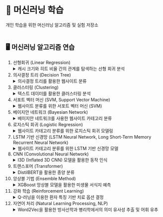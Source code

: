 <h1>🤖 머신러닝 학습</h1>
개인 학습을 위한 머신러닝 알고리즘 및 실험 저장소<br/><br/>

<h2>🖥️ 머신러닝 알고리즘 연습</h2>
<ol>
  <li>선형회귀 (Linear Regression)</li>
  <details>
  <summary>캐시 크기와 히트 비율 간의 관계를 탐색하는 선형 회귀 분석</summary>
    <p>
      합성된 데이터셋을 사용하여 캐시 크기와 히트 비율 간의 관계를 선형 회귀 분석으로 탐색합니다. 
      다양한 캐시 크기에 대한 히트 비율을 기록하고, 이를 바탕으로 선형 회귀 모델을 구축하였습니다. 
      분석 결과, 계수, 평균 제곱 오차, R-제곱 값들이 제시되었으며, 실제 데이터와 함께 선형 회귀선, 잔차, 예측 지점이 시각적으로 표현되었습니다. 
      합성 데이터셋을 사용한 이 실험은 캐시 크기와 히트 비율 간의 관계를 이해하는 데 도움을 주며, 모델의 성능과 예측 정확도를 평가하는 데 기여합니다.
    </p>
  </details>
  <li>의사결정 트리 (Decision Tree)</li>
  <details>
  <summary>의사결정 트리를 활용한 웹사이트 분류</summary>
    <p>
      Hetul Mehta의 Kaggle 데이터셋 "Website Classification"을 기반으로 한 웹사이트 분류를 수행합니다. 
      데이터를 훈련 및 테스트 세트로 나누고 TF-IDF 벡터화한 후 의사결정 트리 모델을 학습합니다. 
      모델의 정확도를 평가하고, 분류 보고서 및 혼동 행렬을 출력하여 결과를 상세하게 제시합니다. 
      생성된 의사결정 트리 그래픽은 모델의 결정 과정을 시각적으로 나타냅니다.
    </p>
  </details>
  <li>클러스터링 (Clustering)</li>
  <details>
  <summary>텍스트 데이터를 활용한 클러스터링 분석</summary>
    <p>
      Kaggle에서 다운로드한 'IAB 텍스트/웹사이트 분류' 데이터셋을 기반으로 한 클러스터링 분석입니다.
      데이터를 전처리하고 TF-IDF 벡터화한 후, KMeans 클러스터링을 적용하여 웹사이트를 그룹화합니다. 
      Elbow Method 및 Silhouette Score를 사용하여 최적의 클러스터 수를 찾고, 최적 클러스터 수로 모델을 학습합니다. 
      t-SNE를 활용하여 클러스터 결과를 2D로 시각화하고, 각 클러스터의 특징을 요약하여 CSV 파일로 출력합니다. 
      또한, 무작위 샘플링 및 클러스터링된 데이터를 CSV 파일로 내보내어 결과를 확인합니다.
    </p>
  </details>
  <li>서포트 벡터 머신 (SVM, Support Vector Machine)</li>
  <details>
  <summary>웹사이트 분류를 위한 서포트 벡터 머신 (SVM)</summary>
    <p>
      Hetul Mehta의 Kaggle에서 가져온 "웹사이트 분류" 데이터셋을 활용하여 웹사이트 분류를 위해 서포트 벡터 머신 (SVM)을 사용합니다. 
      데이터를 읽고 전처리하며, TF-IDF 벡터화를 수행하고, 선형 커널을 사용한 SVM 분류기를 훈련합니다. 
      모델의 정확도를 평가하고, 분류 보고서 및 혼동 행렬이 제시됩니다. 
      또한, 스크립트는 t-SNE를 사용하여 SVM의 결정 경계를 시각화하여 분류기의 행동을 파악합니다.
    </p>
  </details>
  <li>베이지안 네트워크 (Bayesian Network)</li>
  <details>
  <summary>베이지안 네트워크를 사용한 웹사이트 카테고리 분류</summary>
    <p>
      Hetul Mehta의 Kaggle에서 수집한 "웹사이트 분류" 데이터셋을 기반으로 한 베이지안 네트워크 모델을 구축하여 웹사이트의 특징과 카테고리 간의 관계를 모델링합니다. 
      데이터를 불러오고 전처리한 후, 언어 감지를 통해 영어 단어를 추출하여 베이지안 네트워크의 학습 데이터로 활용합니다. 
      모델 학습 이후, 조건부 확률을 계산하고 시각적으로 나타내기 위해 네트워크 그래프를 생성합니다. 
      생성된 그래프는 'Streaming Services' 및 'Other Categories'에 대한 조건부 확률을 시각적으로 표현하여 웹사이트의 특정 키워드가 특정 카테고리에 속할 확률을 제시합니다.
    </p>
  </details>
  <li>로지스틱 회귀 (Logistic Regression)</li>
  <details>
  <summary>웹사이트 카테고리 분류를 위한 로지스틱 회귀 모델링</summary>
    <p>
      Hetul Mehta의 Kaggle에서 수집한 "웹사이트 분류" 데이터셋을 활용하여 로지스틱 회귀 모델을 훈련하고 웹사이트의 특징을 기반으로 'Streaming Services'와 'Other Categories'를 분류합니다. 
      데이터를 불러오고 전처리한 후, TF-IDF 벡터화를 통해 텍스트 데이터를 수치형으로 변환합니다. 
      훈련된 로지스틱 회귀 모델을 평가하고, 정확도, 분류 보고서, 혼동 행렬을 출력합니다. 
      또한, 의사결정 트리와 서포트 벡터 머신 테스트 결과와 비교하여 이 실험의 결과를 종합적으로 고려했습니다.
    </p>
  </details>
  <li>LSTM 기반 신경망 (LSTM Neural Network, Long Short-Term Memory Recurrent Neural Network)</li>
  <details>
  <summary>웹사이트 카테고리 분류를 위한 LSTM 기반 신경망 모델</summary>
    <p>
      Hetul Mehta의 Kaggle에서 수집한 "웹사이트 분류" 데이터셋을 기반으로 한 웹사이트 카테고리 분류를 위한 LSTM 기반 신경망 모델을 구축하였습니다. 
      데이터는 GloVe 워드 임베딩을 활용하여 토큰화되었고, 훈련 및 테스트를 위해 적절히 전처리되었습니다. 
      모델은 LSTM (Long Short-Term Memory) 레이어를 통과한 후 시그모이드 활성화 함수를 사용하는 Dense 레이어로 구성되었습니다. 
      훈련 결과를 시각적으로 나타낸 그래프와 테스트 데이터에 대한 정확도와 손실값이 제시되었습니다. 
      또한 이진 분류의 평가 지표로는 혼동 행렬과 ROC 커브를 활용하여 성능을 평가하였습니다.
    </p>
  </details>
  <li>CNN (Convolutional Neural Network)</li>
  <details>
  <summary>I3D (Inflated 3D CNN) 모델을 활용한 동작 인식</summary>
    <p>
      Kaggle 노트북 'Action Recognition with i3d-kinetics (400)'을 기반으로 한 I3D 모델을 활용한 동작 인식 실험입니다. 
      I3D 모델은 2D 이미지 분류 DNN을 기반으로 하는 공간-시간 아키텍처이며, RGB 프레임과 연속 RGB 프레임 사이의 광학 흐름 예측을 처리하는 두 개의 3D CNN을 결합합니다.
      이 모델은 사전 훈련된 Kinetics 데이터셋을 기반으로 하며, 실험에서는 해당 데이터셋의 동작 레이블을 활용하여 선택된 동영상에 대한 상위 5가지 동작을 예측하는 테스트를 수행했습니다. 
      실험에는 UCF101 데이터셋에서 선택한 비디오와 YouTube에서 가져온 '피아노 연주'와 '타이핑' 동영상이 포함되었습니다. 
      또한 결과를 평가하기 위해 Kinetics-400 데이터셋의 동작 레이블을 활용하여 모델의 예측 정확도를 확인하였습니다. 
      이를 통해 I3D 모델이 다양한 데이터에서 상위 동작을 어떻게 예측하는지를 시각적으로 확인할 수 있었습니다.
    </p>
  </details>
  <li>트랜스포머 (Transformer)</li>
  <details>
  <summary>DistilBERT을 활용한 종양 분류</summary>
    <p>
      Kaggle의 'Medical Text Dataset - Cancer Doc Classification'을 기반으로 한 DistilBERT 모델을 사용한 종양 분류 실험입니다. 
      DistilBERT은 BERT base 모델의 간추려진 버전으로, 작고 빠르며 가벼운 트랜스포머 모델입니다.
      실험에서는 DistilBERT를 사용하여 각 텍스트 데이터의 토큰화 및 분류를 수행하였습니다. 
      주어진 데이터셋은 'Thyroid_Cancer', 'Colon_Cancer', 'Lung_Cancer'과 같은 3가지 범주로 분류될 수 있는 암 관련 생물 의학 텍스트 문서를 포함하고 있습니다. 
      실험에서는 2개의 에포크로 축소하여 진행되었습니다. Google Colab의 제한으로 인해 3개의 에포크로 훈련하는 데 시간이 오래 걸렸습니다. 
      훈련 및 검증 데이터셋으로 나눈 후, DistilBERT 모델을 학습시키고 평가하여 정확도를 확인하였습니다. 
      실험 결과는 혼동 행렬과 분류 보고서를 통해 모델의 성능을 평가하고 있습니다.
    </p>
  </details>
    <li>앙상블 기법 (Ensemble Method)</li>
  <details>
  <summary>XGBoost 앙상블 모델을 활용한 미생물 서식지 예측</summary>
    <p>
      Kaggle의 'Human Microbiome Project' 데이터셋을 사용하여 인체 부위에서 분리된 미생물의 서식지를 분류하는 다중 클래스 분류 실험입니다. 
      데이터셋은 탐색 및 전처리 과정을 통해 결측값 제거, 원핫 인코딩 및 범주형 열과 수치형 열 분리를 수행하였습니다. 
      분류기로는 XGBoost를 사용하였으며, 개별 모델 및 앙상블 모델을 훈련하였습니다.
      각 모델에 대한 정확도, 분류 보고서, 혼동 행렬 및 ROC Curve를 통해 성능을 평가하였습니다. 
      실험 결과, 개별 모델과 앙상블 모델 모두 정확도 55.40%의 동일한 성능을 보였으며, 앙상블 모델이 개별 모델보다 더 나은 정확도와 ROC AUC를 보이지 않았습니다. 
      따라서, 앙상블 모델이 개별 모델보다 유의미한 성능 향상을 제공하지 않았다고 할 수 있으며, 다양한 인체 부위에서 분리된 미생물의 서식지를 정확하게 예측하는 것이 어려울 수 있다는 것을 알 수 있습니다.
    </p>
  </details>
      <li>강화 학습 (Reinforcement Learning)</li>
  <details>
  <summary>Q-러닝을 이용한 환자 특징 기반 치료 옵션 결정</summary>
    <p>
      Q-러닝 알고리즘을 적용하여 합성 의료 데이터셋에서 나이, 혈압, 콜레스테롤, BMI, 흡연 여부, 당뇨 등과 같은 일반적인 환자 특징을 기반으로 한 치료 옵션에 대한 결정을 내리는 것을 탐구합니다. 
      합성 데이터셋은 무작위로 생성되었으며, 나이, 혈압, 콜레스테롤, BMI, 흡연 상태, 그리고 당뇨와 같은 특징을 가진 가상의 환자 정보를 포함합니다. 
      실험 결과, 모델은 초기에는 보상의 큰 변동성을 보였지만, 에피소드 100 이후에는 안정적으로 수렴하며 평균 보상은 약간 감소하였습니다. 
      이러한 결과는 Q-러닝이 의료 데이터셋에서 학습 가능하며 시간이 지남에 따라 안정적인 성과를 보일 수 있음을 시사하나, 모델의 성능은 특정 환자 집단과 데이터셋의 크기 및 품질과 같은 추가 요인의 영향을 받을 수 있습니다.
    </p>
  </details>
        <li>자연어 처리 (Natural Learning Processing, NLP)</li>
  <details>
  <summary>Word2Vec을 활용한 방사선학과 병리학에서의 의미 유사성 추출 및 어휘 유추</summary>
    <p>
      방사선학과 병리학의 텍스트 데이터에서 Word2Vec 임베딩을 활용하여 두 도메인 간의 용어와 개념 간의 유사성을 파악했습니다.
      텍스트 PDF에서 문장을 추출하고 전처리하여 Word2Vec 모델을 훈련하고 각 도메인에서 가장 일반적으로 사용되는 용어를 식별했습니다.
      두 도메인 간 용어의 코사인 유사성을 계산하고, 용어 유추 작업을 수행하여 모델이 다른 용어 간의 관련성을 추론할 수 있는지 평가했습니다.
      방사선학과 병리학에서 동일한 용어의 Word2Vec 임베딩 사이의 코사인 유사도가 낮은 것은 이러한 용어가 각 도메인에서 의미와 용법이 다름을 의미합니다.
      용어 유추 작업 결과, 방사선학, 인공지능 및 병리학 용어 간의 관계에서는 방사선학 및 병리학 도메인 내에서 특정한 의미적 유사성 정도가 있습니다.
    </p>
  </details>
</ol>
